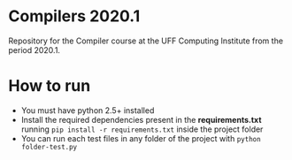 # Compilers 2020.1
Repository for the Compiler course at the UFF Computing Institute from the period 2020.1.

# How to run 
+ You must have python 2.5+ installed
+ Install the required dependencies present in the **requirements.txt** running `pip install -r requirements.txt` inside the project folder
+ You can run each test files in any folder of the project with `python folder-test.py`